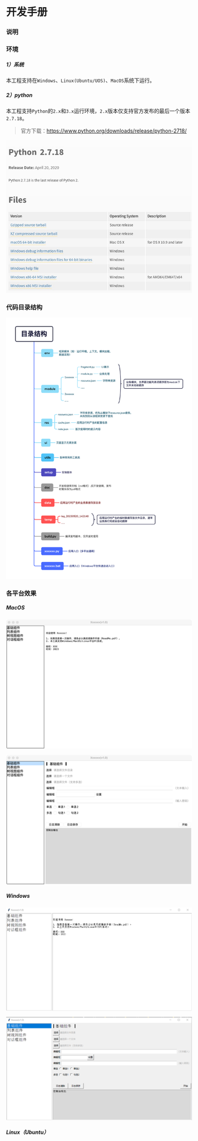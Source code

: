 # 开发手册

### 说明



### 环境

##### 1）系统

本工程支持在`Windows`、`Linux(Ubuntu/UOS)`、`MacOS`系统下运行。

##### 2）python

本工程支持`Python`的`2.x`和`3.x`运行环境，`2.x`版本仅支持官方发布的最后一个版本`2.7.18`。

>   官方下载：https://www.python.org/downloads/release/python-2718/
>

![](ReadMe.assets/20201224122808.jpg)

### 代码目录结构

![](开发手册.assets/目录结构.png)

### 各平台效果

##### MacOS

![](开发手册.assets/WX20230728-175022@2x.png)

![](开发手册.assets/WX20230728-175033@2x.png)

##### Windows

![](开发手册.assets/WechatIMG8.png)

![](开发手册.assets/WechatIMG9.png)

##### Linux（Ubuntu）



